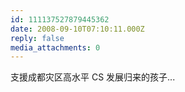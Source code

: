 ```yaml
---
id: 111137527879445362
date: 2008-09-10T07:10:11.000Z
reply: false
media_attachments: 0
---
```


支援成都灾区高水平 CS 发展归来的孩子...

